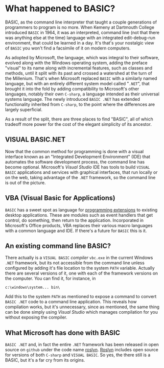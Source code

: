 # What happened to __BASIC__?

BASIC, as the command line interpreter that taught a couple generations of programmers to program is no more. When Kemeny at Dartmouth College introduced `BASIC` in 1964, it was an interpreted, command line (not that there was anything else at the time) language with an integrated edit-debug-run environment, that could be learned in a day. It's that's your nostalgic view of `BASIC` you won't find a facsimile of it on modern computers. 

As adopted by Microsoft, the language, which was integral to their software, evolved along with the Windows operating system, adding the preface "visual" to its name along with incremental features, such as classes and methods, until it split with its past and crossed a watershed at the turn of the Millenium. That's when Microsoft replaced `BASIC` with a similarly named language, but with an entirely different system model called "`.NET`", that brought it into the fold by adding compatibility to Microsoft's other languages, notably their own `C-sharp`, a language intended as their universal systems language. The newly introduced `BASIC .NET` has extended functionality inherited from `C-sharp`, to the point where the differences are largely superficial. 

As a result of the split, there are three places to find "BASIC", all of which tradeoff more power for the cost of the elegant simplicity of its ancestor. 

## VISUAL BASIC.NET

Now that the common method for programming is done with a visual interface known as an "Integrated Development Environment" (IDE) that automates the software development process, the command line has become optional. Microsoft's _Visual Studio_ IDE has tools to build `VISUAL BASIC` applications and services with graphical interfaces, that run locally or on the web, taking advantage of the `.NET` framework, so the command line is out of the picture. 

## VBA (Visual Basic for Applications)

`BASIC` has a sweet spot as language for [programming extensions](https://msdn.microsoft.com/VBA/office-shared-vba/articles/getting-started-with-vba-in-office) 
to existing desktop applications. These are modules such as event handlers that get control, do something, then return to the application. Incorporated in Microsoft's Office products, VBA replaces their various macro languages with a common language and IDE. If there's a future for `BASIC` this is it. 

## An existing command line BASIC? 

There actually is a `VISUAL BASIC` _compiler_ `vbc.exe` in the current Windows `.NET` framework, but its not accessible from the command line unless configured by adding it's file location to the system `PATH` variable. Actually there are several versions of it, one with each of the framework versions on the computer. You can find it, for instance, in 

    c:\windows\system... bin\

Add this to the system `PATH` as mentioned to expose a command to convert `BASIC .NET` code to a command line application.  This reveals how compilation works, but it's unnecessary, since as mentioned, the same thing can be done simply using _Visual Studio_ which manages compilation for you without exposing the compiler.

## What Microsoft has done with BASIC

`BASIC .NET` and, in fact the entire `.NET` framework has been released in open source on `github` under the code name [roslyn](https://github.com/dotnet/roslyn). 
[Roslyn](https://blogs.msdn.microsoft.com/visualstudio/2011/10/19/introducing-the-microsoft-roslyn-ctp/) includes open source for versions of both `C-sharp` and `VISUAL BASIC`. So yes, the there still is a BASIC, but it's a far cry from its origins. 




